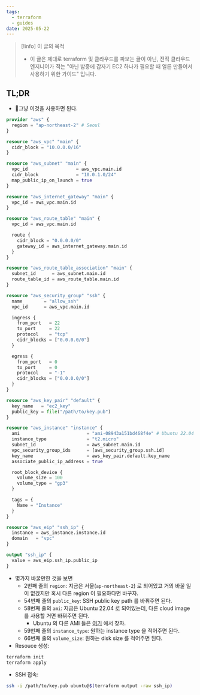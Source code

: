 ```yaml
---
tags:
  - terraform
  - guides
date: 2025-05-22
---
```

> [!info] 이 글의 목적
> - 이 글은 제대로 terraform 및 클라우드를 파보는 글이 아닌, 전직 클라우드 엔지니어가 적는 "아닌 밤중에 갑자기 EC2 하나가 필요할 때 얼른 만들어서 사용하기 위한 가이드" 입니다.

## TL;DR

- 그냥 이것을 사용하면 된다.

```terraform title="main.tf" {2,54,58-59,66}
provider "aws" {
  region = "ap-northeast-2" # Seoul
}

resource "aws_vpc" "main" {
  cidr_block = "10.0.0.0/16"
}

resource "aws_subnet" "main" {
  vpc_id                  = aws_vpc.main.id
  cidr_block              = "10.0.1.0/24"
  map_public_ip_on_launch = true
}

resource "aws_internet_gateway" "main" {
  vpc_id = aws_vpc.main.id
}

resource "aws_route_table" "main" {
  vpc_id = aws_vpc.main.id

  route {
    cidr_block = "0.0.0.0/0"
    gateway_id = aws_internet_gateway.main.id
  }
}

resource "aws_route_table_association" "main" {
  subnet_id      = aws_subnet.main.id
  route_table_id = aws_route_table.main.id
}

resource "aws_security_group" "ssh" {
  name        = "allow_ssh"
  vpc_id      = aws_vpc.main.id

  ingress {
    from_port   = 22
    to_port     = 22
    protocol    = "tcp"
    cidr_blocks = ["0.0.0.0/0"]
  }

  egress {
    from_port   = 0
    to_port     = 0
    protocol    = "-1"
    cidr_blocks = ["0.0.0.0/0"]
  }
}

resource "aws_key_pair" "default" {
  key_name   = "ec2_key"
  public_key = file("/path/to/key.pub")
}

resource "aws_instance" "instance" {
  ami                         = "ami-08943a151bd468f4e" # Ubuntu 22.04
  instance_type               = "t2.micro"
  subnet_id                   = aws_subnet.main.id
  vpc_security_group_ids      = [aws_security_group.ssh.id]
  key_name                    = aws_key_pair.default.key_name
  associate_public_ip_address = true

  root_block_device {
    volume_size = 100
    volume_type = "gp3"
  }

  tags = {
    Name = "Instance"
  }
}

resource "aws_eip" "ssh_ip" {
  instance = aws_instance.instance.id
  domain   = "vpc"
}

output "ssh_ip" {
  value = aws_eip.ssh_ip.public_ip
}
```

- 몇가지 바꿀만한 것을 보면
	- 2번째 줄의 `region`: 지금은 서울(`ap-northeast-2`) 로 되어있고 거의 바꿀 일이 없겠지만 혹시 다른 region 이 필요하다면 바꾸자.
	- 54번째 줄의 `public_key`: SSH public key path 를 바꿔주면 된다.
	- 58번째 줄의 `ami`: 지금은 Ubuntu 22.04 로 되어있는데, 다른 cloud image 를 사용할 거면 바꿔주면 된다.
		- Ubuntu 의 다른 AMI 들은 [여기](https://cloud-images.ubuntu.com/locator/ec2/) 에서 찾자.
	- 59번째 줄의 `instance_type`: 원하는 instance type 을 적어주면 된다.
	- 66번째 줄의 `volume_size`: 원하는 disk size 를 적어주면 된다.
- Resouce 생성:

```bash
terraform init
terraform apply
```

- SSH 접속:

```sh
ssh -i /path/to/key.pub ubuntu@$(terraform output -raw ssh_ip)
```